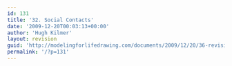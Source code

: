 ```yaml
---
id: 131
title: '32. Social Contacts'
date: '2009-12-20T00:03:13+00:00'
author: 'Hugh Kilmer'
layout: revision
guid: 'http://modelingforlifedrawing.com/documents/2009/12/20/36-revision/'
permalink: '/?p=131'
---
```


